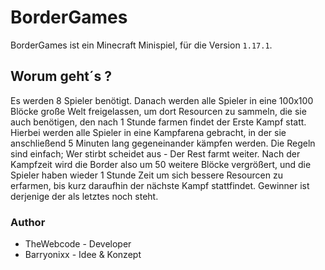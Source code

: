 # BorderGames

BorderGames ist ein Minecraft Minispiel, für die Version `1.17.1`.

## Worum geht´s ?

Es werden 8 Spieler benötigt. Danach werden alle Spieler in eine 100x100 Blöcke große Welt freigelassen,
um dort Resourcen zu sammeln, die sie auch benötigen, den nach 1 Stunde farmen findet der Erste Kampf statt.
Hierbei werden alle Spieler in eine Kampfarena gebracht, in der sie anschließend 5 Minuten lang gegeneinander kämpfen
werden. Die Regeln sind einfach; Wer stirbt scheidet aus - Der Rest farmt weiter. Nach der Kampfzeit wird die Border also
um 50 weitere Blöcke vergrößert, und die Spieler haben wieder 1 Stunde Zeit um sich bessere Resourcen zu erfarmen, bis kurz
daraufhin der nächste Kampf stattfindet. Gewinner ist derjenige der als letztes noch steht. 

### Author

- TheWebcode - Developer
- Barryonixx - Idee & Konzept

